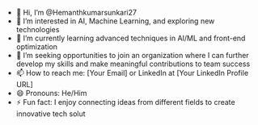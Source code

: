 - 👋 Hi, I’m @Hemanthkumarsunkari27
- 👀 I’m interested in AI, Machine Learning, and exploring new technologies
- 🌱 I’m currently learning advanced techniques in AI/ML and front-end optimization
- 💞️ I’m seeking opportunities to join an organization where I can further develop my skills and make meaningful contributions to team success
- 📫 How to reach me: [Your Email] or LinkedIn at [Your LinkedIn Profile URL]
- 😄 Pronouns: He/Him
- ⚡ Fun fact: I enjoy connecting ideas from different fields to create innovative tech solut
<!---
Hemanthkumarsunkari27/Hemanthkumarsunkari27 is a ✨ special ✨ repository because its `README.md` (this file) appears on your GitHub profile.
You can click the Preview link to take a look at your changes.
--->
